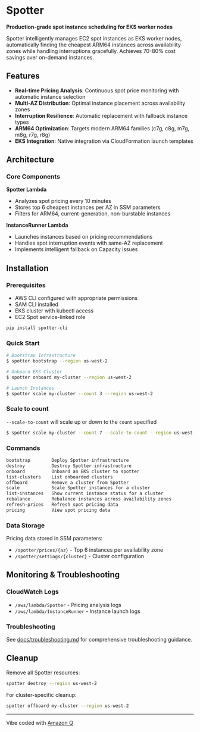 # Spotter

**Production-grade spot instance scheduling for EKS worker nodes**

Spotter intelligently manages EC2 spot instances as EKS worker nodes, automatically finding the cheapest ARM64 instances across availability zones while handling interruptions gracefully. Achieves 70-80% cost savings over on-demand instances.

## Features

- **Real-time Pricing Analysis**: Continuous spot price monitoring with automatic instance selection
- **Multi-AZ Distribution**: Optimal instance placement across availability zones
- **Interruption Resilience**: Automatic replacement with fallback instance types
- **ARM64 Optimization**: Targets modern ARM64 families (c7g, c8g, m7g, m8g, r7g, r8g)
- **EKS Integration**: Native integration via CloudFormation launch templates

## Architecture

### Core Components

**Spotter Lambda**
- Analyzes spot pricing every 10 minutes
- Stores top 6 cheapest instances per AZ in SSM parameters
- Filters for ARM64, current-generation, non-burstable instances

**InstanceRunner Lambda**
- Launches instances based on pricing recommendations
- Handles spot interruption events with same-AZ replacement
- Implements intelligent fallback on Capacity issues

## Installation

### Prerequisites

- AWS CLI configured with appropriate permissions
- SAM CLI installed
- EKS cluster with kubectl access
- EC2 Spot service-linked role

```bash
pip install spotter-cli
```

### Quick Start


```bash
# Bootstrap Infrastructure
$ spotter bootstrap --region us-west-2

# Onboard EKS Cluster
$ spotter onboard my-cluster --region us-west-2

# Launch Instances
$ spotter scale my-cluster --count 3 --region us-west-2
```

### Scale to count

`--scale-to-count` will scale up or down to the `count` specified

```bash
$ spotter scale my-cluster --count 7 --scale-to-count --region us-west-2
```

### Commands
```bash
bootstrap        Deploy Spotter infrastructure
destroy          Destroy Spotter infrastructure
onboard          Onboard an EKS cluster to spotter
list-clusters    List onboarded clusters
offboard         Remove a cluster from Spotter
scale            Scale Spotter instances for a cluster
list-instances   Show current instance status for a cluster
rebalance        Rebalance instances across availability zones
refresh-prices   Refresh spot pricing data
pricing          View spot pricing data  
```

### Data Storage
Pricing data stored in SSM parameters:
- `/spotter/prices/{az}` - Top 6 instances per availability zone
- `/spotter/settings/{cluster}` - Cluster configuration


## Monitoring & Troubleshooting

### CloudWatch Logs
- `/aws/lambda/Spotter` - Pricing analysis logs
- `/aws/lambda/InstanceRunner` - Instance launch logs

### Troubleshooting
See [docs/troubleshooting.md](docs/troubleshooting.md) for comprehensive troubleshooting guidance.

## Cleanup

Remove all Spotter resources:
```bash
spotter destroy --region us-west-2
```

For cluster-specific cleanup:
```bash
spotter offboard my-cluster --region us-west-2
```

---

Vibe coded with [Amazon Q](https://github.com/aws/amazon-q-developer-cli)
